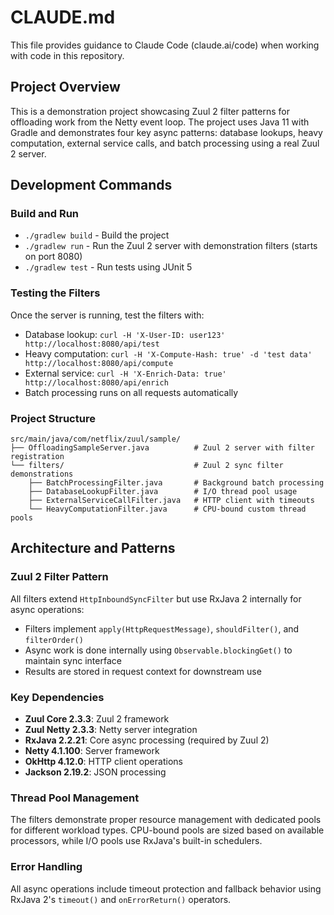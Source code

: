 # CLAUDE.md

This file provides guidance to Claude Code (claude.ai/code) when working with code in this repository.

## Project Overview

This is a demonstration project showcasing Zuul 2 filter patterns for offloading work from the Netty event loop. The project uses Java 11 with Gradle and demonstrates four key async patterns: database lookups, heavy computation, external service calls, and batch processing using a real Zuul 2 server.

## Development Commands

### Build and Run
- `./gradlew build` - Build the project
- `./gradlew run` - Run the Zuul 2 server with demonstration filters (starts on port 8080)
- `./gradlew test` - Run tests using JUnit 5

### Testing the Filters
Once the server is running, test the filters with:
- Database lookup: `curl -H 'X-User-ID: user123' http://localhost:8080/api/test`
- Heavy computation: `curl -H 'X-Compute-Hash: true' -d 'test data' http://localhost:8080/api/compute`
- External service: `curl -H 'X-Enrich-Data: true' http://localhost:8080/api/enrich`
- Batch processing runs on all requests automatically

### Project Structure
```
src/main/java/com/netflix/zuul/sample/
├── OffloadingSampleServer.java          # Zuul 2 server with filter registration
└── filters/                             # Zuul 2 sync filter demonstrations
    ├── BatchProcessingFilter.java       # Background batch processing
    ├── DatabaseLookupFilter.java        # I/O thread pool usage
    ├── ExternalServiceCallFilter.java   # HTTP client with timeouts
    └── HeavyComputationFilter.java      # CPU-bound custom thread pools
```

## Architecture and Patterns

### Zuul 2 Filter Pattern
All filters extend `HttpInboundSyncFilter` but use RxJava 2 internally for async operations:
- Filters implement `apply(HttpRequestMessage)`, `shouldFilter()`, and `filterOrder()`
- Async work is done internally using `Observable.blockingGet()` to maintain sync interface
- Results are stored in request context for downstream use

### Key Dependencies
- **Zuul Core 2.3.3**: Zuul 2 framework
- **Zuul Netty 2.3.3**: Netty server integration
- **RxJava 2.2.21**: Core async processing (required by Zuul 2)
- **Netty 4.1.100**: Server framework
- **OkHttp 4.12.0**: HTTP client operations
- **Jackson 2.19.2**: JSON processing

### Thread Pool Management
The filters demonstrate proper resource management with dedicated pools for different workload types. CPU-bound pools are sized based on available processors, while I/O pools use RxJava's built-in schedulers.

### Error Handling
All async operations include timeout protection and fallback behavior using RxJava 2's `timeout()` and `onErrorReturn()` operators.
